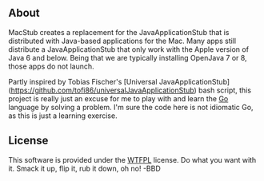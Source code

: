 About
-----
MacStub creates a replacement for the JavaApplicationStub that is distributed with Java-based applications for the Mac.  Many apps still distribute a JavaApplicationStub that only work with the Apple version of Java 6 and below.  Being that we are typically installing OpenJava 7 or 8, those apps do not launch.

Partly inspired by Tobias Fischer's [Universal JavaApplicationStub] (https://github.com/tofi86/universalJavaApplicationStub) bash script, this project is really just an excuse for me to play with and learn the [Go](http://golang.org/) language by solving a problem.  I'm sure the code here is not idiomatic Go, as this is just a learning exercise.

License
-------
This software is provided under the [WTFPL](http://www.wtfpl.net/) license.  Do what you want with it.  Smack it up, flip it, rub it down, oh no! -BBD
